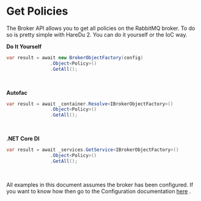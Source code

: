 # Get Policies

The Broker API allows you to get all policies on the RabbitMQ broker. To do so is pretty simple with HareDu 2. You can do it yourself or the IoC way.

**Do It Yourself**

```csharp
var result = await new BrokerObjectFactory(config)
                .Object<Policy>()
                .GetAll();
```
<br>

**Autofac**

```csharp
var result = await _container.Resolve<IBrokerObjectFactory>()
                .Object<Policy>()
                .GetAll();
```
<br>

**.NET Core DI**

```csharp
var result = await _services.GetService<IBrokerObjectFactory>()
                .Object<Policy>()
                .GetAll();
```
<br>

All examples in this document assumes the broker has been configured. If you want to know how then go to the Configuration documentation [here](https://github.com/ahives/HareDu2/blob/master/docs/configuration.md) .

